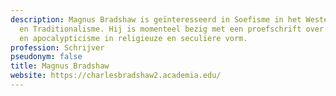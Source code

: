 ```yaml
---
description: Magnus Bradshaw is geïnteresseerd in Soefisme in het Westen, Millennialisme,
  en Traditionalisme. Hij is momenteel bezig met een proefschrift over Westers Soefisme
  en apocalypticisme in religieuze en seculiere vorm.
profession: Schrijver
pseudonym: false
title: Magnus Bradshaw
website: https://charlesbradshaw2.academia.edu/
---
```

